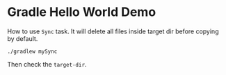Gradle Hello World Demo
=======================

How to use `Sync` task. It will delete all files inside target dir before copying by default.

```
./gradlew mySync
```

Then check the `target-dir`.